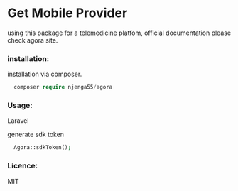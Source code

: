 # Get Mobile Provider

using this package for a telemedicine platfom, official documentation please check agora site.
### installation:
installation via composer.

```php
  composer require njenga55/agora
```

### Usage:
Laravel

generate sdk token

```php
  Agora::sdkToken();

```
### Licence:
MIT

